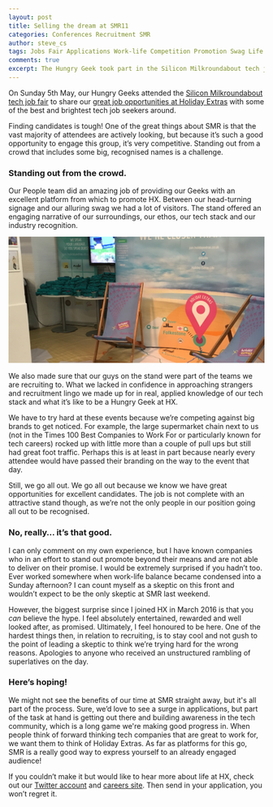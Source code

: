 ```yaml
---
layout: post
title: Selling the dream at SMR11
categories: Conferences Recruitment SMR
author: steve_cs
tags: Jobs Fair Applications Work-life Competition Promotion Swag Life
comments: true
excerpt: The Hungry Geek took part in the Silicon Milkroundabout tech job fair this May. We faced some stiff competition from other companies also looking for the best and brightest to join us. Here's how we faired. Get it?
---
```


On Sunday 5th May, our Hungry Geeks attended the [Silicon Milkroundabout tech job fair](https://www.siliconmilkroundabout.com/) to share our [great job opportunities at Holiday Extras](http://join.holidayextras.co.uk/vacancies/) with some of the best and brightest tech job seekers around. 

Finding candidates is tough! One of the great things about SMR is that the vast majority of attendees are actively looking, but because it’s such a good opportunity to engage this group, it’s very competitive. Standing out from a crowd that includes some big, recognised names is a challenge.

### Standing out from the crowd.

Our People team did an amazing job of providing our Geeks with an excellent platform from which to promote HX. Between our head-turning signage and our alluring swag we had a lot of visitors. The stand offered an engaging narrative of our surroundings, our ethos, our tech stack and our industry recognition. 

![Photo of our SMR stand](https://github.com/holidayextras/holidayextras.github.com/blob/master/assets/img/IMG_1805.JPG?raw=true "Our SMR stand")

We also made sure that our guys on the stand were part of the teams we are recruiting to. What we lacked in confidence in approaching strangers and recruitment lingo we made up for in real, applied knowledge of our tech stack and what it’s like to be a Hungry Geek at HX.

We have to try hard at these events because we’re competing against big brands to get noticed. For example, the large supermarket chain next to us (not in the Times 100 Best Companies to Work For or particularly known for tech careers) rocked up with little more than a couple of pull ups but still had great foot traffic. Perhaps this is at least in part because nearly every attendee would have passed their branding on the way to the event that day. 

Still, we go all out. We go all out because we know we have great opportunities for excellent candidates. The job is not complete with an attractive stand though, as we’re not the only people in our position going all out to be recognised. 

### No, really… it’s that good.

I can only comment on my own experience, but I have known companies who in an effort to stand out promote beyond their means and are not able to deliver on their promise. I would be extremely surprised if you hadn’t too. Ever worked somewhere when work-life balance became condensed into a Sunday afternoon? I can count myself as a skeptic on this front and wouldn’t expect to be the only skeptic at SMR last weekend.

However, the biggest surprise since I joined HX in March 2016 is that you *can* believe the hype. I feel absolutely entertained, rewarded and well looked after, as promised. Ultimately, I feel honoured to be here. One of the hardest things then, in relation to recruiting, is to stay cool and not gush to the point of leading a skeptic to think we’re trying hard for the wrong reasons. Apologies to anyone who received an unstructured rambling of superlatives on the day.

### Here’s hoping!

We might not see the benefits of our time at SMR straight away, but it's all part of the process. Sure, we’d love to see a surge in applications, but part of the task at hand is getting out there and building awareness in the tech community, which is a long game we're making good progress in. When people think of forward thinking tech companies that are great to work for, we want them to think of Holiday Extras. As far as platforms for this go, SMR is a really good way to express yourself to an already engaged audience!

If you couldn’t make it but would like to hear more about life at HX, check out our [Twitter account](https://twitter.com/hxlife) and [careers site](http://join.holidayextras.co.uk/). Then send in your application, you won’t regret it. 
